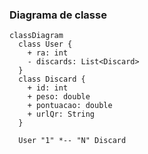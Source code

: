 ### Diagrama de classe

```mermaid
classDiagram
  class User {
    + ra: int
    - discards: List<Discard>
  }
  class Discard {
    + id: int
    + peso: double
    + pontuacao: double
    + urlQr: String
  }

  User "1" *-- "N" Discard
```
